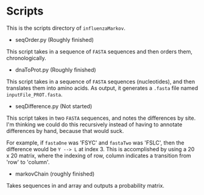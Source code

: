 # Scripts

This is the scripts directory of `influenzaMarkov`.

*  seqOrder.py (Roughly finished)

This script takes in a sequence of `FASTA` sequences and then orders them, chronologically.

*  dnaToProt.py (Roughly finished)

This script takes in a sequence of `FASTA` sequences (nucleotides), and then translates them into amino acids. As output, it generates a `.fasta` file named `inputFile_PROT.fasta`.

*  seqDifference.py (Not started)

This script takes in two `FASTA` sequences, and notes the differences by site. I'm thinking we could do this recursively instead of having to annotate differences by hand, because that would suck.

For example, if `fastaOne` was 'FSYC' and `fastaTwo` was 'FSLC', then the difference would be `Y --> L` at index 3. This is accomplished by using a 20 x 20 matrix, where the indexing of row, column indicates a transition from 'row' to 'column'.

*   markovChain (roughly finished)

Takes sequences in and array and outputs a probability matrix. 
